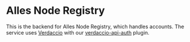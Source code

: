 # Alles Node Registry
This is the backend for Alles Node Registry, which handles accounts. The service uses [Verdaccio](https://verdaccio.org) with our [verdaccio-api-auth](https://gh.alles.cx/verdaccio-api-auth) plugin.